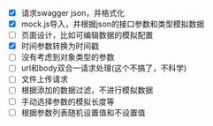 - [x] 请求swagger json，并格式化
- [x] mock.js导入，并根据json的接口参数和类型模拟数据
- [ ] 页面设计，比如可编辑数据的模拟配置
- [x] 时间参数转换为时间戳
- [ ] 没有考虑到对象类型的参数
- [ ] url和body双合一请求处理(这个不搞了，不科学)
- [ ] 文件上传请求
- [ ] 根据添加的数据过滤，不进行模拟数据
- [ ] 手动选择参数的模拟长度等
- [ ] 根据参数列表随机设置值和不设置值